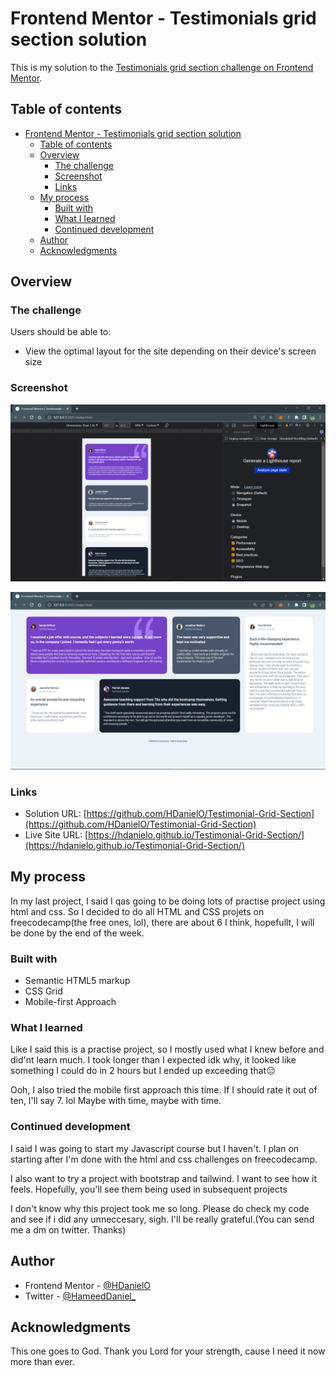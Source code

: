# Frontend Mentor - Testimonials grid section solution

This is my solution to the [Testimonials grid section challenge on Frontend Mentor](https://www.frontendmentor.io/challenges/testimonials-grid-section-Nnw6J7Un7).

## Table of contents

- [Frontend Mentor - Testimonials grid section solution](#frontend-mentor---testimonials-grid-section-solution)
  - [Table of contents](#table-of-contents)
  - [Overview](#overview)
    - [The challenge](#the-challenge)
    - [Screenshot](#screenshot)
    - [Links](#links)
  - [My process](#my-process)
    - [Built with](#built-with)
    - [What I learned](#what-i-learned)
    - [Continued development](#continued-development)
  - [Author](#author)
  - [Acknowledgments](#acknowledgments)

## Overview

### The challenge

Users should be able to:

- View the optimal layout for the site depending on their device's screen size

### Screenshot

![mobile view](<./images/Screenshot%20(77).png>)

![Desktop view](<./images/Screenshot%20(76).png>)

### Links

- Solution URL: [https://github.com/HDanielO/Testimonial-Grid-Section](https://github.com/HDanielO/Testimonial-Grid-Section)
- Live Site URL: [https://hdanielo.github.io/Testimonial-Grid-Section/](https://hdanielo.github.io/Testimonial-Grid-Section/)

## My process

In my last project, I said I qas going to be doing lots of practise project using html and css. So I decided to do all HTML and CSS projets on freecodecamp(the free ones, lol), there are about 6 I think, hopefullt, I will be done by the end of the week.

### Built with

- Semantic HTML5 markup
- CSS Grid
- Mobile-first Approach

### What I learned

Like I said this is a practise project, so I mostly used what I knew before and did'nt learn much. I took longer than I expected idk why, it looked like something I could do in 2 hours but I ended up exceeding that😑

Ooh, I also tried the mobile first approach this time. If I should rate it out of ten, I'll say 7. lol Maybe with time, maybe with time.

### Continued development

I said I was going to start my Javascript course but I haven't. I plan on starting after I'm done with the html and css challenges on freecodecamp.

I also want to try a project with bootstrap and tailwind. I want to see how it feels. Hopefully, you'll see them being used in subsequent projects

I don't know why this project took me so long. Please do check my code and see if i did any unneccesary, sigh. I'll be really grateful.(You can send me a dm on twitter. Thanks)

## Author

- Frontend Mentor - [@HDanielO](https://www.frontendmentor.io/profile/HDanielO)
- Twitter - [@HameedDaniel\_](https://twitter.com/HameedDaniel_)

## Acknowledgments

This one goes to God. Thank you Lord for your strength, cause I need it now more than ever.

